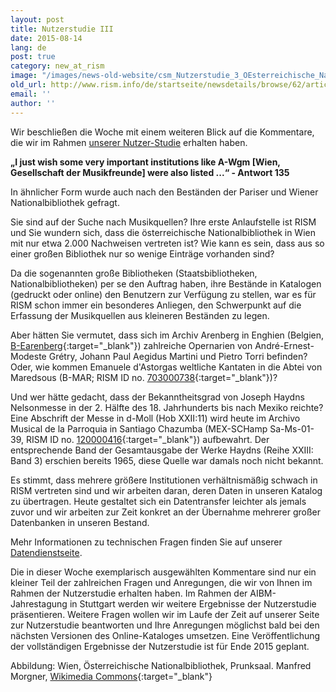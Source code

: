 ```yaml
---
layout: post
title: Nutzerstudie III
date: 2015-08-14
lang: de
post: true
category: new_at_rism
image: "/images/news-old-website/csm_Nutzerstudie_3_OEsterreichische_Nationalbibliothek_9eda955594.jpg"
old_url: http://www.rism.info/de/startseite/newsdetails/browse/62/article/64/results-of-the-rism-user-study-part-iv-your-comments-libraries-coverage-and-completeness.html
email: ''
author: ''
---
```


Wir beschließen die Woche mit einem weiteren Blick auf die Kommentare, die wir im Rahmen [unserer Nutzer-Studie](/community/survey.html#c3122) erhalten haben.

**„I just wish some very important institutions like A-Wgm [Wien, Gesellschaft der Musikfreunde] were also listed ...“ - Antwort 135**

In ähnlicher Form wurde auch nach den Beständen der Pariser und Wiener Nationalbibliothek gefragt.

Sie sind auf der Suche nach Musikquellen? Ihre erste Anlaufstelle ist RISM und Sie wundern sich, dass die österreichische Nationalbibliothek in Wien mit nur etwa 2.000 Nachweisen vertreten ist? Wie kann es sein, dass aus so einer großen Bibliothek nur so wenige Einträge vorhanden sind?

Da die sogenannten große Bibliotheken (Staatsbibliotheken, Nationalbibliotheken) per se den Auftrag haben, ihre Bestände in Katalogen (gedruckt oder online) den Benutzern zur Verfügung zu stellen, war es für RISM schon immer ein besonderes Anliegen, den Schwerpunkt auf die Erfassung der Musikquellen aus kleineren Beständen zu legen.

Aber hätten Sie vermutet, dass sich im Archiv Arenberg in Enghien (Belgien, [B-Earenberg](https://opac.rism.info/search?View=rism&siglum=B-Earenberg){:target="_blank"}) zahlreiche Opernarien von André-Ernest-Modeste Grétry, Johann Paul Aegidus Martini und Pietro Torri befinden? Oder, wie kommen Emanuele d'Astorgas weltliche Kantaten in die Abtei von Maredsous (B-MAR; RISM ID no. [703000738](https://opac.rism.info/search?id=703000738){:target="_blank"})?

Und wer hätte gedacht, dass der Bekanntheitsgrad von Joseph Haydns Nelsonmesse in der 2. Hälfte des 18. Jahrhunderts bis nach Mexiko reichte? Eine Abschrift der Messe in d-Moll (Hob XXII:11) wird heute im Archivo Musical de la Parroquia in Santiago Chazumba (MEX-SCHamp Sa-Ms-01-39, RISM ID no. [120000416](https://opac.rism.info/search?id=120000416){:target="_blank"}) aufbewahrt. Der entsprechende Band der Gesamtausgabe der Werke Haydns (Reihe XXIII: Band 3) erschien bereits 1965, diese Quelle war damals noch nicht bekannt.

Es stimmt, dass mehrere größere Institutionen verhältnismäßig schwach in RISM vertreten sind und wir arbeiten daran, deren Daten in unseren Katalog zu übertragen. Heute gestaltet sich ein Datentransfer leichter als jemals zuvor und wir arbeiten zur Zeit konkret an der Übernahme mehrerer großer Datenbanken in unseren Bestand.

Mehr Informationen zu technischen Fragen finden Sie auf unserer [Datendienstseite](/community/data-services.html#c2681).

Die in dieser Woche exemplarisch ausgewählten Kommentare sind nur ein kleiner Teil der zahlreichen Fragen und Anregungen, die wir von Ihnen im Rahmen der Nutzerstudie erhalten haben. Im Rahmen der AIBM-Jahrestagung in Stuttgart werden wir weitere Ergebnisse der Nutzerstudie präsentieren. Weitere Fragen wollen wir im Laufe der Zeit auf unserer Seite zur Nutzerstudie beantworten und Ihre Anregungen möglichst bald bei den nächsten Versionen des Online-Kataloges umsetzen. Eine Veröffentlichung der vollständigen Ergebnisse der Nutzerstudie ist für Ende 2015 geplant.

Abbildung: Wien, Österreichische Nationalbibliothek, Prunksaal. Manfred Morgner, [Wikimedia Commons](https://commons.wikimedia.org/wiki/File:%C3%96sterreichische_Nationalbibliothek2.jpg){:target="_blank"}

